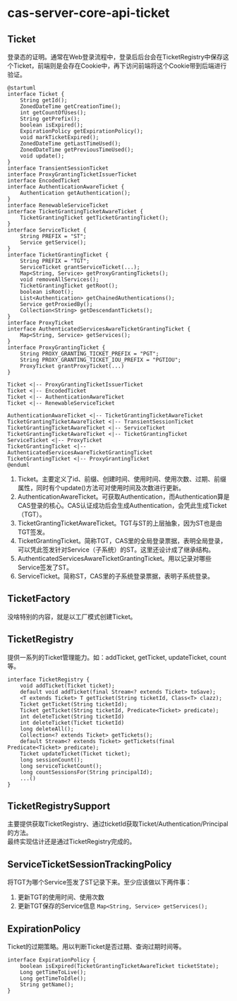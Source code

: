 # cas-server-core-api-ticket
## Ticket
登录态的证明。通常在Web登录流程中，登录后后台会在TicketRegistry中保存这个Ticket，前端则是会存在Cookie中，再下访问前端将这个Cookie带到后端进行验证。
```plantuml
@startuml
interface Ticket {
    String getId();
    ZonedDateTime getCreationTime();
    int getCountOfUses();
    String getPrefix();
    boolean isExpired();
    ExpirationPolicy getExpirationPolicy();
    void markTicketExpired();
    ZonedDateTime getLastTimeUsed();
    ZonedDateTime getPreviousTimeUsed();
    void update();
}
interface TransientSessionTicket
interface ProxyGrantingTicketIssuerTicket
interface EncodedTicket
interface AuthenticationAwareTicket {
    Authentication getAuthentication();
}
interface RenewableServiceTicket
interface TicketGrantingTicketAwareTicket {
    TicketGrantingTicket getTicketGrantingTicket();
}
interface ServiceTicket {
    String PREFIX = "ST";
    Service getService();
}
interface TicketGrantingTicket {
    String PREFIX = "TGT";
    ServiceTicket grantServiceTicket(...);
    Map<String, Service> getProxyGrantingTickets();
    void removeAllServices();
    TicketGrantingTicket getRoot();
    boolean isRoot();
    List<Authentication> getChainedAuthentications();
    Service getProxiedBy();
    Collection<String> getDescendantTickets();
}
interface ProxyTicket
interface AuthenticatedServicesAwareTicketGrantingTicket {
    Map<String, Service> getServices();
}
interface ProxyGrantingTicket {
    String PROXY_GRANTING_TICKET_PREFIX = "PGT";
    String PROXY_GRANTING_TICKET_IOU_PREFIX = "PGTIOU";
    ProxyTicket grantProxyTicket(...)
}

Ticket <|-- ProxyGrantingTicketIssuerTicket
Ticket <|-- EncodedTicket
Ticket <|-- AuthenticationAwareTicket
Ticket <|-- RenewableServiceTicket

AuthenticationAwareTicket <|-- TicketGrantingTicketAwareTicket
TicketGrantingTicketAwareTicket <|-- TransientSessionTicket
TicketGrantingTicketAwareTicket <|-- ServiceTicket
TicketGrantingTicketAwareTicket <|-- TicketGrantingTicket
ServiceTicket <|-- ProxyTicket
TicketGrantingTicket <|-- AuthenticatedServicesAwareTicketGrantingTicket
TicketGrantingTicket <|-- ProxyGrantingTicket
@enduml
```
1. Ticket。主要定义了id、前缀、创建时间、使用时间、使用次数、过期、前缀属性，同时有个update()方法可对使用时间及次数进行更新。
2. AuthenticationAwareTicket。可获取Authentication，而Authentication算是CAS登录的核心。CAS认证成功后会生成Authentication，会凭此生成Ticket（TGT）。
3. TicketGrantingTicketAwareTicket。TGT与ST的上层抽象，因为ST也是由TGT签发。
4. TicketGrantingTicket。简称TGT，CAS里的全局登录票据，表明全局登录，可以凭此签发针对Service（子系统）的ST。这里还设计成了继承结构。
5. AuthenticatedServicesAwareTicketGrantingTicket。用以记录对哪些Service签发了ST。
6. ServiceTicket。简称ST，CAS里的子系统登录票据，表明子系统登录。

## TicketFactory
没啥特别的内容，就是以工厂模式创建Ticket。
## TicketRegistry
提供一系列的Ticket管理能力。如：addTicket, getTicket, updateTicket, count等。
```plantuml
interface TicketRegistry {
    void addTicket(Ticket ticket);
    default void addTicket(final Stream<? extends Ticket> toSave);
    <T extends Ticket> T getTicket(String ticketId, Class<T> clazz);
    Ticket getTicket(String ticketId);
    Ticket getTicket(String ticketId, Predicate<Ticket> predicate);
    int deleteTicket(String ticketId)
    int deleteTicket(Ticket ticketId)
    long deleteAll();
    Collection<? extends Ticket> getTickets();
    default Stream<? extends Ticket> getTickets(final Predicate<Ticket> predicate);
    Ticket updateTicket(Ticket ticket);
    long sessionCount();
    long serviceTicketCount();
    long countSessionsFor(String principalId);
    ...()
}
```

## TicketRegistrySupport
主要提供获取TicketRegistry、通过ticketId获取Ticket/Authentication/Principal的方法。  
最终实现估计还是通过TicketRegistry完成的。

## ServiceTicketSessionTrackingPolicy
将TGT为哪个Service签发了ST记录下来。至少应该做以下两件事：
1. 更新TGT的使用时间、使用次数
2. 更新TGT保存的Service信息 `Map<String, Service> getServices();`

## ExpirationPolicy
Ticket的过期策略。用以判断Ticket是否过期、查询过期时间等。
```plantuml
interface ExpirationPolicy {
    boolean isExpired(TicketGrantingTicketAwareTicket ticketState);
    Long getTimeToLive();
    Long getTimeToIdle();
    String getName();
}
```